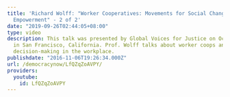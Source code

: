 ```yaml
---
title: 'Richard Wolff: "Worker Cooperatives: Movements for Social Change and Personal
  Empowerment" - 2 of 2'
date: "2019-09-26T02:44:05+08:00"
type: video
description: This talk was presented by Global Voices for Justice on October 5, 2016
  in San Francisco, California. Prof. Wolff talks about worker coops and democratic
  decision-making in the workplace.
publishdate: "2016-11-06T19:26:34.000Z"
url: /democracynow/LfQZqZoAVPY/
providers:
  youtube:
    id: LfQZqZoAVPY
---
```

